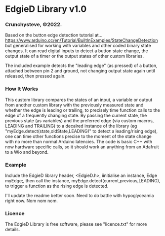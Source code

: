 # EdgieD Library v1.0
### Crunchysteve, &copy;2022.

Based on the button edge detection tutorial at...
https://www.arduino.cc/en/Tutorial/BuiltInExamples/StateChangeDetection
but generalised for working with variables and other coded binary state
changes. It can read digital inputs to detect a button state change, 
the output state of a timer or the output states of other custom libraries.

The included example detects the "leading edge" (as pressed) of a button, attached
between pin 2 and ground, not changing output state again until released, then pressed again.

### How It Works
This custom library compares the states of an input, a variable or output from another custom library with the previously measured state and whether the edge is leading or trailing, to precisely time function calls to the edge of a frequently changing state. By passing the current state, the previous state (as variables) and the preferred edge (via custom macros, LEADING and TRAILING) to a decalred instance of the library (eg "myEdge.detect(state,oldState,LEADING)" to detect a leading/rising edge), one can time other functions precise to the moment of the state change with no more than normal Arduino latencies. The code is basic C++ with now hardware specific calls, so it should work an anything from an Adafruit to a Wio and beyond.

### Example

Include the EdgieD library header, <EdgieD.h>, 
iinitialise an instance, Edge myEdge;, 
then call the instance, myEdge.detect(current,previous,LEADING), 
to trigger a function as the rising edge is detected.

I'll update the readme better soon. Need to do battle with hypoglyceamia right now. Nom nom nom.

### Licence
The EdgieD Library is free software, please see "licence.txt" for more details.
